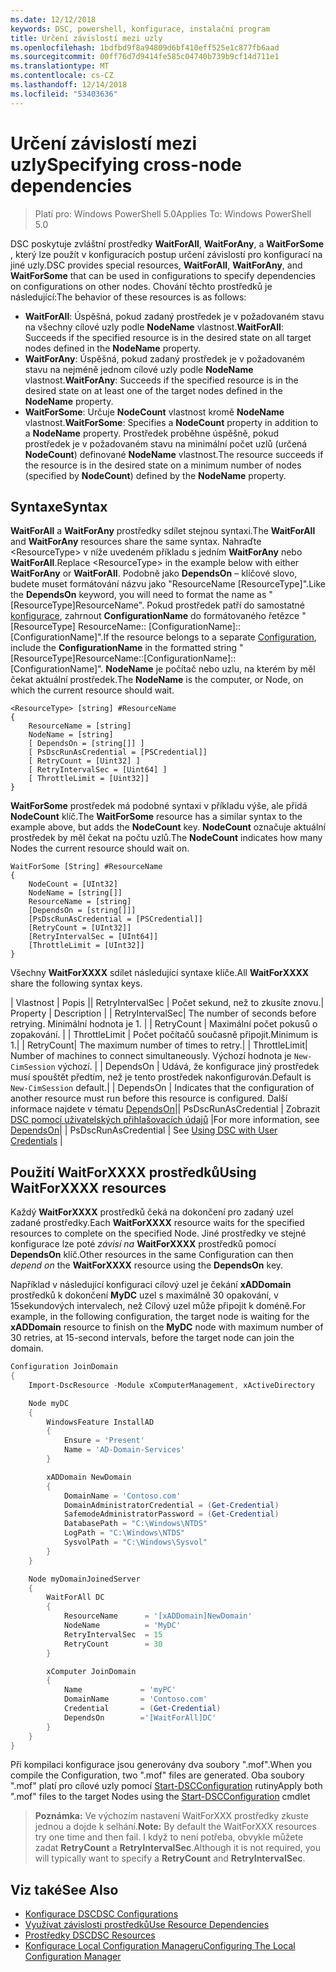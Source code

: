 ```yaml
---
ms.date: 12/12/2018
keywords: DSC, powershell, konfigurace, instalační program
title: Určení závislostí mezi uzly
ms.openlocfilehash: 1bdfbd9f8a94809d6bf410eff525e1c877fb6aad
ms.sourcegitcommit: 00ff76d7d9414fe585c04740b739b9cf14d711e1
ms.translationtype: MT
ms.contentlocale: cs-CZ
ms.lasthandoff: 12/14/2018
ms.locfileid: "53403636"
---
```

# <a name="specifying-cross-node-dependencies"></a><span data-ttu-id="076df-103">Určení závislostí mezi uzly</span><span class="sxs-lookup"><span data-stu-id="076df-103">Specifying cross-node dependencies</span></span>

> <span data-ttu-id="076df-104">Platí pro: Windows PowerShell 5.0</span><span class="sxs-lookup"><span data-stu-id="076df-104">Applies To: Windows PowerShell 5.0</span></span>

<span data-ttu-id="076df-105">DSC poskytuje zvláštní prostředky **WaitForAll**, **WaitForAny**, a **WaitForSome** , který lze použít v konfiguracích postup určení závislostí pro konfigurací na jiné uzly.</span><span class="sxs-lookup"><span data-stu-id="076df-105">DSC provides special resources, **WaitForAll**, **WaitForAny**, and **WaitForSome** that can be used in configurations to specify dependencies on configurations on other nodes.</span></span> <span data-ttu-id="076df-106">Chování těchto prostředků je následující:</span><span class="sxs-lookup"><span data-stu-id="076df-106">The behavior of these resources is as follows:</span></span>

- <span data-ttu-id="076df-107">**WaitForAll**: Úspěšná, pokud zadaný prostředek je v požadovaném stavu na všechny cílové uzly podle **NodeName** vlastnost.</span><span class="sxs-lookup"><span data-stu-id="076df-107">**WaitForAll**: Succeeds if the specified resource is in the desired state on all target nodes defined in the **NodeName** property.</span></span>
- <span data-ttu-id="076df-108">**WaitForAny**: Úspěšná, pokud zadaný prostředek je v požadovaném stavu na nejméně jednom cílové uzly podle **NodeName** vlastnost.</span><span class="sxs-lookup"><span data-stu-id="076df-108">**WaitForAny**: Succeeds if the specified resource is in the desired state on at least one of the target nodes defined in the **NodeName** property.</span></span>
- <span data-ttu-id="076df-109">**WaitForSome**: Určuje **NodeCount** vlastnost kromě **NodeName** vlastnost.</span><span class="sxs-lookup"><span data-stu-id="076df-109">**WaitForSome**: Specifies a **NodeCount** property in addition to a **NodeName** property.</span></span> <span data-ttu-id="076df-110">Prostředek proběhne úspěšně, pokud prostředek je v požadovaném stavu na minimální počet uzlů (určená **NodeCount**) definované **NodeName** vlastnost.</span><span class="sxs-lookup"><span data-stu-id="076df-110">The resource succeeds if the resource is in the desired state on a minimum number of nodes (specified by **NodeCount**) defined by the **NodeName** property.</span></span>

## <a name="syntax"></a><span data-ttu-id="076df-111">Syntaxe</span><span class="sxs-lookup"><span data-stu-id="076df-111">Syntax</span></span>

<span data-ttu-id="076df-112">**WaitForAll** a **WaitForAny** prostředky sdílet stejnou syntaxi.</span><span class="sxs-lookup"><span data-stu-id="076df-112">The **WaitForAll** and **WaitForAny** resources share the same syntax.</span></span> <span data-ttu-id="076df-113">Nahraďte \<ResourceType\> v níže uvedeném příkladu s jedním **WaitForAny** nebo **WaitForAll**.</span><span class="sxs-lookup"><span data-stu-id="076df-113">Replace \<ResourceType\> in the example below with either **WaitForAny** or **WaitForAll**.</span></span>
<span data-ttu-id="076df-114">Podobně jako **DependsOn** – klíčové slovo, budete muset formátování názvu jako "ResourceName [ResourceType]".</span><span class="sxs-lookup"><span data-stu-id="076df-114">Like the **DependsOn** keyword, you will need to format the name as "[ResourceType]ResourceName".</span></span> <span data-ttu-id="076df-115">Pokud prostředek patří do samostatné [konfigurace](configurations.md), zahrnout **ConfigurationName** do formátovaného řetězce "[ResourceType] ResourceName:: [ConfigurationName]:: [ConfigurationName]".</span><span class="sxs-lookup"><span data-stu-id="076df-115">If the resource belongs to a separate [Configuration](configurations.md), include the **ConfigurationName** in the formatted string "[ResourceType]ResourceName::[ConfigurationName]::[ConfigurationName]".</span></span> <span data-ttu-id="076df-116">**NodeName** je počítač nebo uzlu, na kterém by měl čekat aktuální prostředek.</span><span class="sxs-lookup"><span data-stu-id="076df-116">The **NodeName** is the computer, or Node, on which the current resource should wait.</span></span>

```
<ResourceType> [string] #ResourceName
{
    ResourceName = [string]
    NodeName = [string]
    [ DependsOn = [string[]] ]
    [ PsDscRunAsCredential = [PSCredential]]
    [ RetryCount = [Uint32] ]
    [ RetryIntervalSec = [Uint64] ]
    [ ThrottleLimit = [Uint32]]
}
```

<span data-ttu-id="076df-117">**WaitForSome** prostředek má podobné syntaxi v příkladu výše, ale přidá **NodeCount** klíč.</span><span class="sxs-lookup"><span data-stu-id="076df-117">The **WaitForSome** resource has a similar syntax to the example above, but adds the **NodeCount** key.</span></span> <span data-ttu-id="076df-118">**NodeCount** označuje aktuální prostředek by měl čekat na počtu uzlů.</span><span class="sxs-lookup"><span data-stu-id="076df-118">The **NodeCount** indicates how many Nodes the current resource should wait on.</span></span>

```
WaitForSome [String] #ResourceName
{
    NodeCount = [UInt32]
    NodeName = [string[]]
    ResourceName = [string]
    [DependsOn = [string[]]]
    [PsDscRunAsCredential = [PSCredential]]
    [RetryCount = [UInt32]]
    [RetryIntervalSec = [UInt64]]
    [ThrottleLimit = [UInt32]]
}
```

<span data-ttu-id="076df-119">Všechny **WaitForXXXX** sdílet následující syntaxe klíče.</span><span class="sxs-lookup"><span data-stu-id="076df-119">All **WaitForXXXX** share the following syntax keys.</span></span>

<span data-ttu-id="076df-120">|  Vlastnost |  Popis || RetryIntervalSec | Počet sekund, než to zkusíte znovu.</span><span class="sxs-lookup"><span data-stu-id="076df-120">|  Property  |  Description   | | RetryIntervalSec| The number of seconds before retrying.</span></span> <span data-ttu-id="076df-121">Minimální hodnota je 1. | | RetryCount | Maximální počet pokusů o zopakování. | | ThrottleLimit | Počet počítačů současně připojit.</span><span class="sxs-lookup"><span data-stu-id="076df-121">Minimum is 1.| | RetryCount| The maximum number of times to retry.| | ThrottleLimit| Number of machines to connect simultaneously.</span></span> <span data-ttu-id="076df-122">Výchozí hodnota je `New-CimSession` výchozí. | | DependsOn | Udává, že konfigurace jiný prostředek musí spouštět předtím, než je tento prostředek nakonfigurován.</span><span class="sxs-lookup"><span data-stu-id="076df-122">Default is `New-CimSession` default.| | DependsOn | Indicates that the configuration of another resource must run before this resource is configured.</span></span> <span data-ttu-id="076df-123">Další informace najdete v tématu [DependsOn](resource-depends-on.md)|| PsDscRunAsCredential | Zobrazit [DSC pomocí uživatelských přihlašovacích údajů](./runAsUser.md) |</span><span class="sxs-lookup"><span data-stu-id="076df-123">For more information, see [DependsOn](resource-depends-on.md)| | PsDscRunAsCredential | See [Using DSC with User Credentials](./runAsUser.md) |</span></span>


## <a name="using-waitforxxxx-resources"></a><span data-ttu-id="076df-124">Použití WaitForXXXX prostředků</span><span class="sxs-lookup"><span data-stu-id="076df-124">Using WaitForXXXX resources</span></span>

<span data-ttu-id="076df-125">Každý **WaitForXXXX** prostředků čeká na dokončení pro zadaný uzel zadané prostředky.</span><span class="sxs-lookup"><span data-stu-id="076df-125">Each **WaitForXXXX** resource waits for the specified resources to complete on the specified Node.</span></span> <span data-ttu-id="076df-126">Jiné prostředky ve stejné konfigurace lze poté *závisí na* **WaitForXXXX** prostředků pomocí **DependsOn** klíč.</span><span class="sxs-lookup"><span data-stu-id="076df-126">Other resources in the same Configuration can then *depend on* the **WaitForXXXX** resource using the **DependsOn** key.</span></span>

<span data-ttu-id="076df-127">Například v následující konfiguraci cílový uzel je čekání **xADDomain** prostředků k dokončení **MyDC** uzel s maximálně 30 opakování, v 15sekundových intervalech, než Cílový uzel může připojit k doméně.</span><span class="sxs-lookup"><span data-stu-id="076df-127">For example, in the following configuration, the target node is waiting for the **xADDomain** resource to finish on the **MyDC** node with maximum number of 30 retries, at 15-second intervals, before the target node can join the domain.</span></span>

```powershell
Configuration JoinDomain
{
    Import-DscResource -Module xComputerManagement, xActiveDirectory

    Node myDC
    {
        WindowsFeature InstallAD
        {
            Ensure = 'Present'
            Name = 'AD-Domain-Services'
        }

        xADDomain NewDomain
        {
            DomainName = 'Contoso.com'
            DomainAdministratorCredential = (Get-Credential)
            SafemodeAdministratorPassword = (Get-Credential)
            DatabasePath = "C:\Windows\NTDS"
            LogPath = "C:\Windows\NTDS"
            SysvolPath = "C:\Windows\Sysvol"
        }
    }

    Node myDomainJoinedServer
    {
        WaitForAll DC
        {
            ResourceName      = '[xADDomain]NewDomain'
            NodeName          = 'MyDC'
            RetryIntervalSec  = 15
            RetryCount        = 30
        }

        xComputer JoinDomain
        {
            Name             = 'myPC'
            DomainName       = 'Contoso.com'
            Credential       = (Get-Credential)
            DependsOn        ='[WaitForAll]DC'
        }
    }
}
```

<span data-ttu-id="076df-128">Při kompilaci konfigurace jsou generovány dva soubory ".mof".</span><span class="sxs-lookup"><span data-stu-id="076df-128">When you compile the Configuration, two ".mof" files are generated.</span></span> <span data-ttu-id="076df-129">Oba soubory ".mof" platí pro cílové uzly pomocí [Start-DSCConfiguration](/powershell/module/psdesiredstateconfiguration/start-dscconfiguration) rutiny</span><span class="sxs-lookup"><span data-stu-id="076df-129">Apply both ".mof" files to the target Nodes using the [Start-DSCConfiguration](/powershell/module/psdesiredstateconfiguration/start-dscconfiguration) cmdlet</span></span>

><span data-ttu-id="076df-130">**Poznámka:** Ve výchozím nastavení WaitForXXX prostředky zkuste jednou a dojde k selhání.</span><span class="sxs-lookup"><span data-stu-id="076df-130">**Note:** By default the WaitForXXX resources try one time and then fail.</span></span> <span data-ttu-id="076df-131">I když to není potřeba, obvykle můžete zadat **RetryCount** a **RetryIntervalSec**.</span><span class="sxs-lookup"><span data-stu-id="076df-131">Although it is not required, you will typically want to specify a **RetryCount** and **RetryIntervalSec**.</span></span>

## <a name="see-also"></a><span data-ttu-id="076df-132">Viz také</span><span class="sxs-lookup"><span data-stu-id="076df-132">See Also</span></span>

- [<span data-ttu-id="076df-133">Konfigurace DSC</span><span class="sxs-lookup"><span data-stu-id="076df-133">DSC Configurations</span></span>](configurations.md)
- [<span data-ttu-id="076df-134">Využívat závislosti prostředků</span><span class="sxs-lookup"><span data-stu-id="076df-134">Use Resource Dependencies</span></span>](resource-depends-on.md)
- [<span data-ttu-id="076df-135">Prostředky DSC</span><span class="sxs-lookup"><span data-stu-id="076df-135">DSC Resources</span></span>](../resources/resources.md)
- [<span data-ttu-id="076df-136">Konfigurace Local Configuration Manageru</span><span class="sxs-lookup"><span data-stu-id="076df-136">Configuring The Local Configuration Manager</span></span>](../managing-nodes/metaConfig.md)
